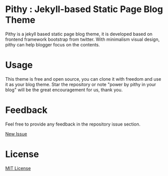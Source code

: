 Pithy : Jekyll-based Static Page Blog Theme
===

Pithy is a jekyll based static page blog theme, it is developed based on frontend framework bootstrap from twitter. With minimalism visual design, pithy can help blogger focus on the contents.

Usage
===

This theme is free and open source, you can clone it with freedom and use it as your blog theme. Star the repository or note "power by pithy in your blog" will be the great encouragement for us, thank you.

Feedback
===

Feel free to provide any feedback in the repository issue  section.

[New Issue](https://github.com/guovz/pithy/issues/new)

License
===
[MIT License](https://github.com/guovz/pithy/blob/gh-pages/LICENSE.md)
